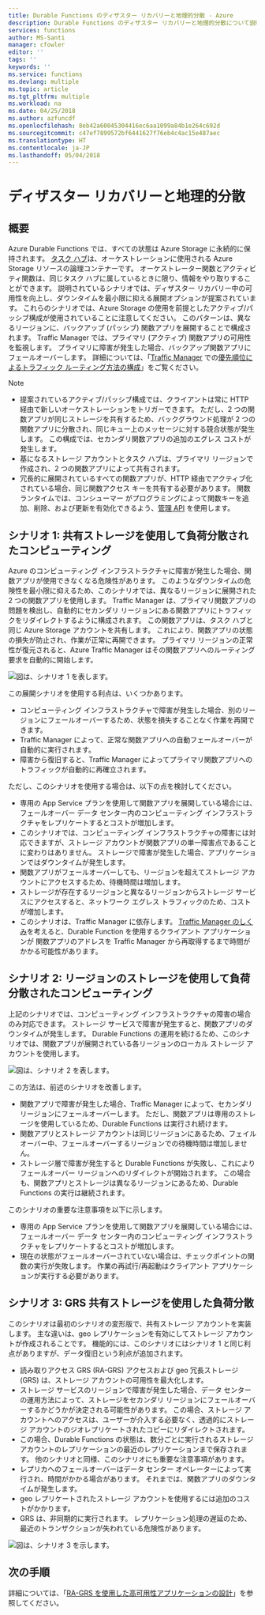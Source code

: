 ```yaml
---
title: Durable Functions のディザスター リカバリーと地理的分散 - Azure
description: Durable Functions のディザスター リカバリーと地理的分散について説明します。
services: functions
author: MS-Santi
manager: cfowler
editor: ''
tags: ''
keywords: ''
ms.service: functions
ms.devlang: multiple
ms.topic: article
ms.tgt_pltfrm: multiple
ms.workload: na
ms.date: 04/25/2018
ms.author: azfuncdf
ms.openlocfilehash: 8eb42a60045304416ec6aa1099a84b1e264c692d
ms.sourcegitcommit: c47ef7899572bf6441627f76eb4c4ac15e487aec
ms.translationtype: HT
ms.contentlocale: ja-JP
ms.lasthandoff: 05/04/2018
---
```

# <a name="disaster-recovery-and-geo-distribution"></a>ディザスター リカバリーと地理的分散

## <a name="overview"></a>概要
Azure Durable Functions では、すべての状態は Azure Storage に永続的に保持されます。 [タスク ハブ](durable-functions-task-hubs.md)は、オーケストレーションに使用される Azure Storage リソースの論理コンテナーです。 オーケストレーター関数とアクティビティ関数は、同じタスク ハブに属しているときに限り、情報をやり取りすることができます。
説明されているシナリオでは、ディザスター リカバリー中の可用性を向上し、ダウンタイムを最小限に抑える展開オプションが提案されています。
これらのシナリオでは、Azure Storage の使用を前提としたアクティブ/パッシブ構成が使用されていることに注意してください。 このパターンは、異なるリージョンに、バックアップ (パッシブ) 関数アプリを展開することで構成されます。 Traffic Manager では、プライマリ (アクティブ) 関数アプリの可用性を監視します。 プライマリに障害が発生した場合、バックアップ関数アプリにフェールオーバーします。 詳細については、「[Traffic Manager](https://azure.microsoft.com/services/traffic-manager/) での[優先順位によるトラフィック ルーティング方法の構成](../traffic-manager/traffic-manager-routing-methods.md#a-name--priorityapriority-traffic-routing-method)」をご覧ください。


>[!NOTE]
>- 提案されているアクティブ/パッシブ構成では、クライアントは常に HTTP 経由で新しいオーケストレーションをトリガーできます。 ただし、2 つの関数アプリが同じストレージを共有するため、バックグラウンド処理が 2 つの関数アプリに分散され、同じキュー上のメッセージに対する競合状態が発生します。 この構成では、セカンダリ関数アプリの追加のエグレス コストが発生します。
>- 基になるストレージ アカウントとタスク ハブは、プライマリ リージョンで作成され、2 つの関数アプリによって共有されます。
>- 冗長的に展開されているすべての関数アプリが、HTTP 経由でアクティブ化されている場合、同じ関数アクセス キーを共有する必要があります。 関数ランタイムでは、コンシューマー がプログラミングによって関数キーを追加、削除、および更新を有効化できるよう、[管理 API](https://github.com/Azure/azure-functions-host/wiki/Key-management-API) を使用します。

## <a name="scenario-1---load-balanced-compute-with-shared-storage"></a>シナリオ 1: 共有ストレージを使用して負荷分散されたコンピューティング
Azure のコンピューティング インフラストラクチャに障害が発生した場合、関数アプリが使用できなくなる危険性があります。 このようなダウンタイムの危険性を最小限に抑えるため、このシナリオでは、異なるリージョンに展開された 2 つの関数アプリを使用します。 Traffic Manager は、プライマリ関数アプリの問題を検出し、自動的にセカンダリ リージョンにある関数アプリにトラフィックをリダイレクトするように構成されます。 この関数アプリは、タスク ハブと同じ Azure Storage アカウントを共有します。 これにより、関数アプリの状態の損失が防止され、作業が正常に再開できます。 プライマリ リージョンの正常性が復元されると、Azure Traffic Manager はその関数アプリへのルーティング要求を自動的に開始します。


![図は、シナリオ 1 を表します。](media/durable-functions-disaster-recovery-geo-distribution/durable-functions-geo-scenario01.png)

この展開シナリオを使用する利点は、いくつかあります。
- コンピューティング インフラストラクチャで障害が発生した場合、別のリージョンにフェールオーバーするため、状態を損失することなく作業を再開できます。
- Traffic Manager によって、正常な関数アプリへの自動フェールオーバーが自動的に実行されます。
- 障害から復旧すると、Traffic Manager によってプライマリ関数アプリへのトラフィックが自動的に再確立されます。

ただし、このシナリオを使用する場合は、以下の点を検討してください。
- 専用の App Service プランを使用して関数アプリを展開している場合には、フェールオーバー データ センター内のコンピューティング インフラストラクチャをレプリケートするとコストが増加します。
- このシナリオでは、コンピューティング インフラストラクチャの障害には対応できますが、ストレージ アカウントが関数アプリの単一障害点であることに変わりはありません。 ストレージで障害が発生した場合、アプリケーションではダウンタイムが発生します。
- 関数アプリがフェールオーバーしても、リージョンを超えてストレージ アカウントにアクセスするため、待機時間は増加します。
- ストレージが存在するリージョンと異なるリージョンからストレージ サービスにアクセスすると、ネットワーク エグレス トラフィックのため、コストが増加します。
- このシナリオは、Traffic Manager に依存します。 [Traffic Manager のしくみ](../traffic-manager/traffic-manager-overview.md#how-traffic-manager-works)を考えると、Durable Function を使用するクライアント アプリケーションが 関数アプリのアドレスを Traffic Manager から再取得するまで時間がかかる可能性があります。 


## <a name="scenario-2---load-balanced-compute-with-regional-storage"></a>シナリオ 2: リージョンのストレージを使用して負荷分散されたコンピューティング
上記のシナリオでは、コンピューティング インフラストラクチャの障害の場合のみ対応できます。 ストレージ サービスで障害が発生すると、関数アプリのダウンタイムが発生します。
Durable Functions の運用を続けるため、このシナリオでは、関数アプリが展開されている各リージョンのローカル ストレージ アカウントを使用します。

![図は、シナリオ 2 を表します。](media/durable-functions-disaster-recovery-geo-distribution/durable-functions-geo-scenario02.png)

この方法は、前述のシナリオを改善します。
- 関数アプリで障害が発生した場合、Traffic Manager によって、セカンダリ リージョンにフェールオーバーします。 ただし、関数アプリは専用のストレージを使用しているため、Durable Functions は実行され続けます。
- 関数アプリとストレージ アカウントは同じリージョンにあるため、フェイル オーバー中、フェールオーバーするリージョンでの待機時間は増加しません。
- ストレージ層で障害が発生すると Durable Functions が失敗し、これによりフェールオーバー リージョンへのリダイレクトが開始されます。 この場合も、関数アプリとストレージは異なるリージョンにあるため、Durable Functions の実行は継続されます。
 
このシナリオの重要な注意事項を以下に示します。
- 専用の App Service プランを使用して関数アプリを展開している場合には、フェールオーバー データ センター内のコンピューティング インフラストラクチャをレプリケートするとコストが増加します。
- 現在の状態がフェールオーバーされていない場合は、チェックポイントの関数の実行が失敗します。 作業の再試行/再起動はクライアント アプリケーションが実行する必要があります。

## <a name="scenario-3---load-balanced-compute-with-grs-shared-storage"></a>シナリオ 3: GRS 共有ストレージを使用した負荷分散
このシナリオは最初のシナリオの変形版で、共有ストレージ アカウントを実装します。 主な違いは、geo レプリケーションを有効にしてストレージ アカウントが作成されることです。
機能的には、このシナリオにはシナリオ 1 と同じ利点がありますが、データ復旧という利点が追加されます。
- 読み取りアクセス GRS (RA-GRS) アクセスおよび geo 冗長ストレージ (GRS) は、ストレージ アカウントの可用性を最大化します。
- ストレージ サービスのリージョンで障害が発生した場合、データ センターの運用方法によって、ストレージをセカンダリ リージョンにフェールオーバーするかどうかが決定される可能性があります。 この場合、ストレージ アカウントへのアクセスは、ユーザーが介入する必要なく、透過的にストレージ アカウントのジオレプリケートされたコピーにリダイレクトされます。
- この場合、Durable Functions の状態は、数分ごとに実行されるストレージ アカウントのレプリケーションの最近のレプリケーションまで保存されます。
他のシナリオと同様、このシナリオにも重要な注意事項があります。
- レプリカへのフェールオーバーはデータ センター オペレーターによって実行され、時間がかかる場合があります。 それまでは、関数アプリのダウンタイムが発生します。
- geo レプリケートされたストレージ アカウントを使用するには追加のコストがかかります。
- GRS は、非同期的に実行されます。 レプリケーション処理の遅延のため、最近のトランザクションが失われている危険性があります。

![図は、シナリオ 3 を示します。](media/durable-functions-disaster-recovery-geo-distribution/durable-functions-geo-scenario03.png)


## <a name="next-steps"></a>次の手順

詳細については、「[RA-GRS を使用した高可用性アプリケーションの設計](../storage/common/storage-designing-ha-apps-with-ragrs.md)」を参照してください。
